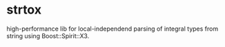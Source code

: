 # strtox

high-performance lib for local-independend parsing of integral types from string
using Boost::Spirit::X3.
